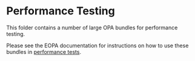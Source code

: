 # Performance Testing

This folder contains a number of large OPA bundles for performance testing.

Please see the EOPA documentation for instructions on how to use these bundles
in [performance tests](https://docs.styra.com/enterprise-opa/performance-testing).
